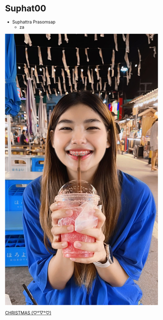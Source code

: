 # Suphat00
- Suphattra Prasomsap
  - za

![my](img/zaza.jpg)

[CHRISTMAS (♡°▽°♡) ](https://suphat00.github.io/e-card)
